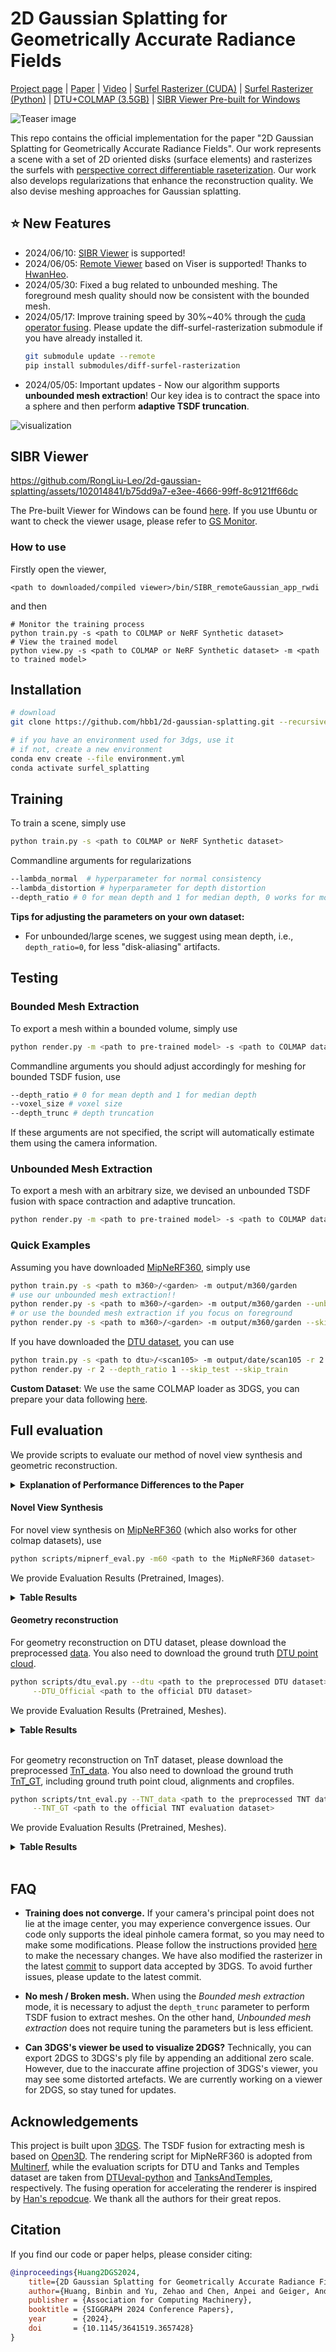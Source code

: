 # 2D Gaussian Splatting for Geometrically Accurate Radiance Fields

[Project page](https://surfsplatting.github.io/) | [Paper](https://arxiv.org/pdf/2403.17888) | [Video](https://www.youtube.com/watch?v=oaHCtB6yiKU) | [Surfel Rasterizer (CUDA)](https://github.com/hbb1/diff-surfel-rasterization) | [Surfel Rasterizer (Python)](https://colab.research.google.com/drive/1qoclD7HJ3-o0O1R8cvV3PxLhoDCMsH8W?usp=sharing) | [DTU+COLMAP (3.5GB)](https://drive.google.com/drive/folders/1SJFgt8qhQomHX55Q4xSvYE2C6-8tFll9) | [SIBR Viewer Pre-built for Windows](https://drive.google.com/file/d/1DRFrtFUfz27QvQKOWbYXbRS2o2eSgaUT/view?usp=sharing)<br>

![Teaser image](assets/teaser.jpg)

This repo contains the official implementation for the paper "2D Gaussian Splatting for Geometrically Accurate Radiance Fields". Our work represents a scene with a set of 2D oriented disks (surface elements) and rasterizes the surfels with [perspective correct differentiable raseterization](https://colab.research.google.com/drive/1qoclD7HJ3-o0O1R8cvV3PxLhoDCMsH8W?usp=sharing). Our work also develops regularizations that enhance the reconstruction quality. We also devise meshing approaches for Gaussian splatting.


## ⭐ New Features 
- 2024/06/10: [SIBR Viewer](https://github.com/RongLiu-Leo/2d-gaussian-splatting) is supported!
- 2024/06/05: [Remote Viewer](https://github.com/hwanhuh/2D-GS-Viser-Viewer) based on Viser is supported! Thanks to [HwanHeo](https://github.com/hwanhuh).
- 2024/05/30:  Fixed a bug related to unbounded meshing. The foreground mesh quality should now be consistent with the bounded mesh.
- 2024/05/17: Improve training speed by 30%~40% through the [cuda operator fusing](https://github.com/hbb1/diff-surfel-rasterization/pull/7). Please update the diff-surfel-rasterization submodule if you have already installed it. 
    ```bash
    git submodule update --remote  
    pip install submodules/diff-surfel-rasterization
    ```
- 2024/05/05: Important updates - Now our algorithm supports **unbounded mesh extraction**!
Our key idea is to contract the space into a sphere and then perform **adaptive TSDF truncation**. 

![visualization](assets/unbounded.gif)

## SIBR Viewer


https://github.com/RongLiu-Leo/2d-gaussian-splatting/assets/102014841/b75dd9a7-e3ee-4666-99ff-8c9121ff66dc


The Pre-built Viewer for Windows can be found [here](https://drive.google.com/file/d/1DRFrtFUfz27QvQKOWbYXbRS2o2eSgaUT/view?usp=sharing). If you use Ubuntu or want to check the viewer usage, please refer to [GS Monitor](https://github.com/RongLiu-Leo/Gaussian-Splatting-Monitor).
### How to use
Firstly open the viewer, 
```shell
<path to downloaded/compiled viewer>/bin/SIBR_remoteGaussian_app_rwdi
```
and then
```shell
# Monitor the training process
python train.py -s <path to COLMAP or NeRF Synthetic dataset> 
# View the trained model
python view.py -s <path to COLMAP or NeRF Synthetic dataset> -m <path to trained model> 
```

## Installation

```bash
# download
git clone https://github.com/hbb1/2d-gaussian-splatting.git --recursive

# if you have an environment used for 3dgs, use it
# if not, create a new environment
conda env create --file environment.yml
conda activate surfel_splatting
```
## Training
To train a scene, simply use
```bash
python train.py -s <path to COLMAP or NeRF Synthetic dataset>
```
Commandline arguments for regularizations
```bash
--lambda_normal  # hyperparameter for normal consistency
--lambda_distortion # hyperparameter for depth distortion
--depth_ratio # 0 for mean depth and 1 for median depth, 0 works for most cases
```
**Tips for adjusting the parameters on your own dataset:**
- For unbounded/large scenes, we suggest using mean depth, i.e., ``depth_ratio=0``,  for less "disk-aliasing" artifacts.

## Testing
### Bounded Mesh Extraction
To export a mesh within a bounded volume, simply use
```bash
python render.py -m <path to pre-trained model> -s <path to COLMAP dataset> 
```
Commandline arguments you should adjust accordingly for meshing for bounded TSDF fusion, use
```bash
--depth_ratio # 0 for mean depth and 1 for median depth
--voxel_size # voxel size
--depth_trunc # depth truncation
```
If these arguments are not specified, the script will automatically estimate them using the camera information.
### Unbounded Mesh Extraction
To export a mesh with an arbitrary size, we devised an unbounded TSDF fusion with space contraction and adaptive truncation.
```bash
python render.py -m <path to pre-trained model> -s <path to COLMAP dataset> --mesh_res 1024
```

### Quick Examples
Assuming you have downloaded [MipNeRF360](https://jonbarron.info/mipnerf360/), simply use
```bash
python train.py -s <path to m360>/<garden> -m output/m360/garden
# use our unbounded mesh extraction!!
python render.py -s <path to m360>/<garden> -m output/m360/garden --unbounded --skip_test --skip_train --mesh_res 1024
# or use the bounded mesh extraction if you focus on foreground
python render.py -s <path to m360>/<garden> -m output/m360/garden --skip_test --skip_train --mesh_res 1024
```
If you have downloaded the [DTU dataset](https://drive.google.com/drive/folders/1SJFgt8qhQomHX55Q4xSvYE2C6-8tFll9), you can use
```bash
python train.py -s <path to dtu>/<scan105> -m output/date/scan105 -r 2 --depth_ratio 1
python render.py -r 2 --depth_ratio 1 --skip_test --skip_train
```
**Custom Dataset**: We use the same COLMAP loader as 3DGS, you can prepare your data following [here](https://github.com/graphdeco-inria/gaussian-splatting?tab=readme-ov-file#processing-your-own-scenes). 

## Full evaluation
We provide scripts to evaluate our method of novel view synthesis and geometric reconstruction.
<details>
<summary><span style="font-weight: bold;">Explanation of Performance Differences to the Paper</span></summary>

We have re-implemented the repository for improved efficiency, which has slightly impacted performance compared to the original paper. Two factors have influenced this change:

- 📈 We fixed some minor bugs, such as a half-pixel shift in TSDF fusion, resulting in improved geometry reconstruction.

- 📉 We removed the gradient of the low-pass filter used for densification, which reduces the number of Gaussians. As a result, the PSNR has slightly dropped, but we believe this trade-off is worthwhile for real-world applications.

You can report either the numbers from the paper or from this implementation, as long as they are discussed in a comparable setting.
</details>

#### Novel View Synthesis
For novel view synthesis on [MipNeRF360](https://jonbarron.info/mipnerf360/) (which also works for other colmap datasets), use
```bash
python scripts/mipnerf_eval.py -m60 <path to the MipNeRF360 dataset>
```
We provide <a> Evaluation Results (Pretrained, Images)</a>. 
<details>
<summary><span style="font-weight: bold;">Table Results</span></summary>

</details>

#### Geometry reconstruction
For geometry reconstruction on DTU dataset, please download the preprocessed [data](https://drive.google.com/drive/folders/1SJFgt8qhQomHX55Q4xSvYE2C6-8tFll9). You also need to download the ground truth [DTU point cloud](https://roboimagedata.compute.dtu.dk/?page_id=36). 
```bash
python scripts/dtu_eval.py --dtu <path to the preprocessed DTU dataset>   \
     --DTU_Official <path to the official DTU dataset>
```
We provide <a> Evaluation Results (Pretrained, Meshes)</a>. 
<details>
<summary><span style="font-weight: bold;">Table Results</span></summary>

Chamfer distance on DTU dataset (lower is better)

|   | 24   | 37   | 40   | 55   | 63   | 65   | 69   | 83   | 97   | 105  | 106  | 110  | 114  | 118  | 122  | Mean |
|----------|------|------|------|------|------|------|------|------|------|------|------|------|------|------|------|------|
| Paper    | 0.48 | 0.91 | 0.39 | 0.39 | 1.01 | 0.83 | 0.81 | 1.36 | 1.27 | 0.76 | 0.70 | 1.40 | 0.40 | 0.76 | 0.52 | 0.80 |
| Reproduce | 0.46 | 0.80 | 0.33 | 0.37 | 0.95 | 0.86 | 0.80 | 1.25 | 1.24 | 0.67 | 0.67 | 1.24 | 0.39 | 0.64 | 0.47 | 0.74 |
</details>
<br>

For geometry reconstruction on TnT dataset, please download the preprocessed [TnT_data](https://huggingface.co/datasets/ZehaoYu/gaussian-opacity-fields/tree/main). You also need to download the ground truth [TnT_GT](https://www.tanksandtemples.org/download/), including ground truth point cloud, alignments and cropfiles.
```bash
python scripts/tnt_eval.py --TNT_data <path to the preprocessed TNT dataset>   \
     --TNT_GT <path to the official TNT evaluation dataset>
```
We provide <a> Evaluation Results (Pretrained, Meshes)</a>. 
<details>
<summary><span style="font-weight: bold;">Table Results</span></summary>

F1 scores on TnT dataset (higher is better)

|    | Barn   | Caterpillar | Ignatius | Truck  | Meetingroom | Courthouse | Mean | 
|--------|--------|-------------|----------|--------|-------------|------------|------------|
| Reproduce | 0.41  | 0.23      | 0.51   | 0.45 | 0.17      | 0.15      | 0.32 |
</details>
<br>


## FAQ
- **Training does not converge.**  If your camera's principal point does not lie at the image center, you may experience convergence issues. Our code only supports the ideal pinhole camera format, so you may need to make some modifications. Please follow the instructions provided [here](https://github.com/graphdeco-inria/gaussian-splatting/issues/144#issuecomment-1938504456) to make the necessary changes. We have also modified the rasterizer in the latest [commit](https://github.com/hbb1/diff-surfel-rasterization/pull/6) to support data accepted by 3DGS. To avoid further issues, please update to the latest commit.

- **No mesh / Broken mesh.** When using the *Bounded mesh extraction* mode, it is necessary to adjust the `depth_trunc` parameter to perform TSDF fusion to extract meshes. On the other hand, *Unbounded mesh extraction* does not require tuning the parameters but is less efficient.  

- **Can 3DGS's viewer be used to visualize 2DGS?** Technically, you can export 2DGS to 3DGS's ply file by appending an additional zero scale. However, due to the inaccurate affine projection of 3DGS's viewer, you may see some distorted artefacts. We are currently working on a viewer for 2DGS, so stay tuned for updates.

## Acknowledgements
This project is built upon [3DGS](https://github.com/graphdeco-inria/gaussian-splatting). The TSDF fusion for extracting mesh is based on [Open3D](https://github.com/isl-org/Open3D). The rendering script for MipNeRF360 is adopted from [Multinerf](https://github.com/google-research/multinerf/), while the evaluation scripts for DTU and Tanks and Temples dataset are taken from [DTUeval-python](https://github.com/jzhangbs/DTUeval-python) and [TanksAndTemples](https://github.com/isl-org/TanksAndTemples/tree/master/python_toolbox/evaluation), respectively. The fusing operation for accelerating the renderer is inspired by [Han's repodcue](https://github.com/Han230104/2D-Gaussian-Splatting-Reproduce). We thank all the authors for their great repos. 


## Citation
If you find our code or paper helps, please consider citing:
```bibtex
@inproceedings{Huang2DGS2024,
    title={2D Gaussian Splatting for Geometrically Accurate Radiance Fields},
    author={Huang, Binbin and Yu, Zehao and Chen, Anpei and Geiger, Andreas and Gao, Shenghua},
    publisher = {Association for Computing Machinery},
    booktitle = {SIGGRAPH 2024 Conference Papers},
    year      = {2024},
    doi       = {10.1145/3641519.3657428}
}
```
